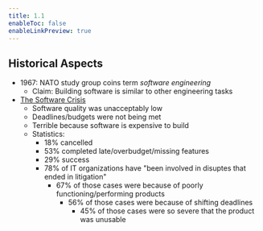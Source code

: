 ```yaml
---
title: 1.1
enableToc: false
enableLinkPreview: true
---
```

## Historical Aspects

- 1967: NATO study group coins term *software engineering*
	- Claim: Building software is similar to other engineering tasks
- <u>The Software Crisis</u>
	- Software quality was unacceptably low
	- Deadlines/budgets were not being met
	- Terrible because software is expensive to build
	- Statistics:
		- 18% cancelled
		- 53% completed late/overbudget/missing features
		- 29% success
		- 78% of IT organizations have "been involved in disuptes that ended in litigation"
			- 67% of those cases were because of poorly functioning/performing products
				- 56% of those cases were because of shifting deadlines
					- 45% of those cases were so severe that the product was unusable